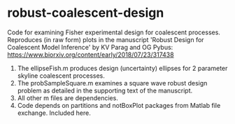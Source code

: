 # robust-coalescent-design
Code for examining Fisher experimental design for coalescent processes. Reproduces (in raw form) plots in the manuscript 'Robust Design for Coalescent Model Inference' by KV Parag and OG Pybus: https://www.biorxiv.org/content/early/2018/07/23/317438

1) The ellipseFish.m produces design (uncertainty) ellipses for 2 parameter skyline coalescent processes.
2) The probSampleSquare.m examines a square wave robust design problem as detailed in the supporting text of the manuscript.
3) All other m files are dependencies.
4) Code depends on partitions and notBoxPlot packages from Matlab file exchange. Included here.
